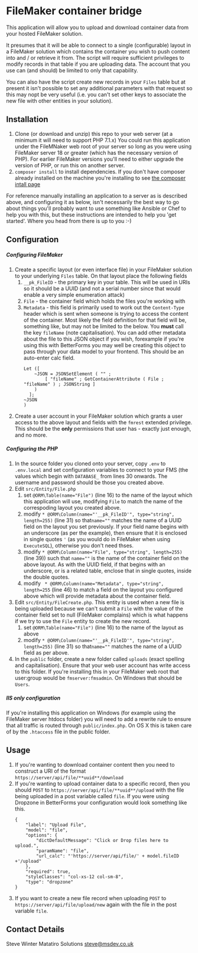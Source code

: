 # FileMaker container bridge

This application will allow you to upload and download container data from your hosted FileMaker solution.

It presumes that it will be able to connect to a single (configurable) layout in a FileMaker solution which contains the container you wish to push content into and / or retrieve it from. The script will require sufficient privileges to modify records in that table if you are uploading data. The account that you use can (and should) be limited to only that capability.

You can also have the script create new records in your `Files` table but at present it isn't possible to set any additional parameters with that request so this may nopt be very useful (i.e. you can't set other keys to associate the new file with other entities in your solution).

## Installation

1. Clone (or download and unzip) this repo to your web server (at a minimum it will need to support PHP 7.1.x) You could run this application under the FileMNaker web root of your server so long as you were using FileMaker server 18 or greater (which has the necessary version of PHP). For earlier FileMaker versions you'll need to either upgrade the version of PHP, or run this on another server.
2. `composer install` to install dependencies. If you don't have composer already installed on the machine you're installing to see [the composer intall page](https://getcomposer.org/download/)

For reference manually installing an application to a server as is described above, and configuring it as below, isn't necessarily the best way to go about things you'll probably want to use something like Ansible or Chef to help you with this, but these instructions are intended to help you 'get started'. Where you head from there is up to you :-) 
       
## Configuration

##### Configuring FileMaker
1. Create a specific layout (or even interface file) in your FileMaker solution to your underlying `Files` table. On that layout place the following fields
    1. `__pk_FileID` - the primary key in your table. This will be used in URIs so it should be a UUID (and not a serial number since that would enable a very simple enumeration attack)
    2. `File` - the container field which holds the files you're working with
    3. `Metadata` - this field is primarily used to work out the `Content-Type` header which is sent when someone is trying to access the content of the container. Most likely the field definition for that field will be, something like, but may not be limited to the below. You **must** call the key `fileName` (note capitalisation). You can add other metadata about the file to this JSON object if you wish, forexample if you're using this with BetterForms you may well be creating this object to pass through your data model to your frontend. This should be an auto-enter calc field.
        ```// FILE Info
        Let ([
            ~JSON = JSONSetElement ( "" ; 
                [ "fileName" ; GetContainerAttribute ( File ; "fileName" ) ; JSONString ] 
            ) 
          ]; 
        ~JSON
        )
2. Create a user account in your FileMaker solution which grants a user access to the above layout and fields with the `fmrest` extended privilege. This should be the **only** permissions that user has - exactly just enough, and no more.

##### Configuring the PHP
1. In the source folder you cloned onto your server, copy `.env` to `.env.local` and set configuration variables to connect to your FMS (the values which begin with `DATABASE_` from lines 30 onwards. The username and password should be those you created above.
2. Edit `src/Entity/File.php`
    1. set `@ORM\Table(name="File")` (line 16) to the name of the layout which this application will use, modifying `File` to match the name of the correspoding layout you created above.
    2. modify `* @ORM\Column(name="'__pk_FileID'", type="string", length=255)` (line 31) so that`name=""` matches the name of a UUID field on the layout you set previously. If your field name begins with an underscore (as per the example), then ensure that it is enclosed in single quotes `'` (as you would do in FileMaker when using `ExecuteSQL`), otherwise you don't need thses.
    3. modify `* @ORM\Column(name="File", type="string", length=255)` (line 39)) such that `name=""` is the name of the container field on the above layout. As with the UUID field, if that begins with an underscore, or is a related table, enclose that in single quotes, inside the double quotes.
    4. modify ` * @ORM\Column(name="Metadata", type="string", length=255` (line 46) to match a field on the layout you configured above which will provide metadata about the container field.
3. Edit `src/Entity/FileCreate.php`. This entity is used when a new file is being uploaded because we can't submit a `File` with the value of the container field set to null (FileMaker complains) which is what happens if we try to use the `File` entity to create the new record.
    1. set `@ORM\Table(name="File")` (line 16) to the name of the layout as above
    2. modify `* @ORM\Column(name="'__pk_FileID'", type="string", length=255)` (line 31) so that`name=""` matches the name of a UUID field as per above.
4. In the `public` folder, create a new folder called `uploads` (exact spelling and capitalisation). Ensure that your web user account has write access to this folder. If you're installing this in your FileMaker web root that user:group would be `fmserver:fmsadmin`. On Windows that should be `Users`.         
     
 ##### IIS only configuration
If you're installing this application on Windows (for example using the FileMaker server htdocs folder) you will need to add a rewrite rule to ensure that all traffic is routed through `public/index.php`. On OS X this is taken care of by the `.htaccess` file in the public folder.   
        
## Usage ##        

1. If you're wanting to download container content then you need to construct a URI of the format
    `https://server/api/file/**uuid**/download`
2. If you're wanting to upload container data to a specific record, then you should `POST` to `https://server/api/file/**uuid**/upload` with the file being uploaded in a post variable called `file`.  If you were using Dropzone in BetterForms your configuration would look something like this.
   ```
   {
       "label": "Upload File",
       "model": "file",
       "options": {
           "dictDefaultMessage": "Click or Drop files here to upload.",
           "paramName": "file",
           "url_calc": "'https://server/api/file/' + model.fileID +'/upload"
       },
       "required": true,
       "styleClasses": "col-xs-12 col-sm-8",
       "type": "dropzone"
   }   
3. If you want to create a new file record when uploading `POST` to `https://server/api/file/upload/new` again with the file in the post variable `file`.

## Contact Details
Steve Winter
Matatiro Solutions
steve@msdev.co.uk
